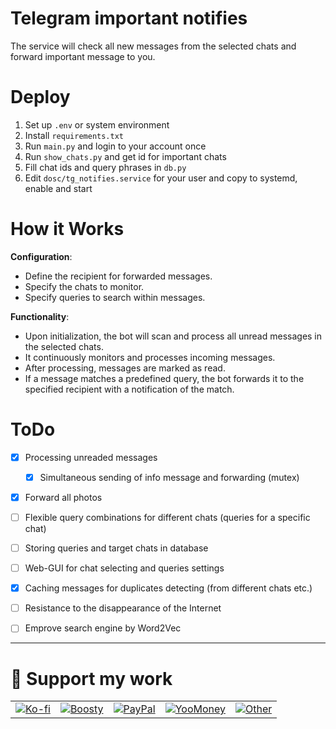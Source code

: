 # Telegram important notifies
 The service will check all new messages from the selected chats and forward important message to you.

# Deploy
1. Set up `.env` or system environment
2. Install `requirements.txt`
3. Run `main.py` and login to your account once
4. Run `show_chats.py` and get id for important chats
5. Fill chat ids and query phrases in `db.py`
6. Edit `dosc/tg_notifies.service` for your user and copy to systemd, enable and start

# How it Works
**Configuration**:
- Define the recipient for forwarded messages.
- Specify the chats to monitor.
- Specify queries to search within messages.

**Functionality**:
- Upon initialization, the bot will scan and process all unread messages in the selected chats.
- It continuously monitors and processes incoming messages.
- After processing, messages are marked as read.
- If a message matches a predefined query, the bot forwards it to the specified recipient with a notification of the match.

# ToDo
- [x] Processing unreaded messages
  - [x] Simultaneous sending of info message and forwarding (mutex)
- [x] Forward all photos
- [ ] Flexible query combinations for different chats (queries for a specific chat)
- [ ] Storing queries and target chats in database
- [ ] Web-GUI for chat selecting and queries settings
- [x] Caching messages for duplicates detecting (from different chats etc.)
- [ ] Resistance to the disappearance of the Internet
- [ ] Emprove search engine by Word2Vec


---

# 💖 Support my work

<table align="center" border="0" cellpadding="0" cellspacing="0">
  <tr>
    <td><a href="https://ko-fi.com/nikmedoed"><img src="https://img.shields.io/badge/Ko--fi-donate-FF5E5B?logo=kofi" alt="Ko-fi" border="0"></a></td>
    <td><a href="https://boosty.to/nikmedoed/donate"><img src="https://img.shields.io/badge/Boosty-donate-FB400B?logo=boosty" alt="Boosty" border="0"></a></td>
    <td><a href="https://paypal.me/etonikmedoed"><img src="https://img.shields.io/badge/PayPal-donate-00457C?logo=paypal" alt="PayPal" border="0"></a></td>
    <td><a href="https://yoomoney.ru/to/4100119049495394"><img src="https://img.shields.io/badge/YooMoney-donate-8b3ffd?logo=yoomoney" alt="YooMoney" border="0"></a></td>
    <td><a href="https://github.com/nikmedoed#-support-my-work"><img src="https://img.shields.io/badge/Other-more-lightgrey?logo=github" alt="Other" border="0"></a></td>
  </tr>
</table>
